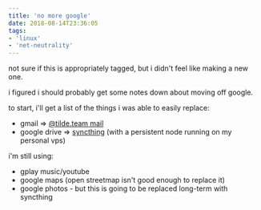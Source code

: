 ```yaml
---
title: 'no more google'
date: 2018-08-14T23:36:05
tags:
- 'linux'
- 'net-neutrality'
---
```


not sure if this is appropriately tagged, but i didn't feel like making
a new one.

i figured i should probably get some notes down about moving off google.

to start, i'll get a list of the things i was able to easily replace:

-   gmail =&gt; [@tilde.team mail](https://tilde.team/wiki/?page=email)
-   google drive =&gt; [syncthing](https://syncthing.net) (with a
    persistent node running on my personal vps)

i'm still using:

-   gplay music/youtube
-   google maps (open streetmap isn't good enough to replace it)
-   google photos - but this is going to be replaced long-term with
    syncthing

